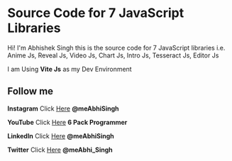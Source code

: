 # Source Code for 7 JavaScript Libraries

Hi! I'm Abhishek Singh
this is the source code for 7 JavaScript libraries i.e. Anime Js,
Reveal Js, 
Video Js,
Chart Js,
Intro Js,
Tesseract Js,
Editor Js



I am Using **Vite Js** as my Dev Environment



## Follow me


**Instagram** Click [Here](https://www.instagram.com/meabhisingh) **@meAbhiSingh**

**YouTube** Click [Here](https://www.youtube.com/channel/UCO7afj9AUo0zV69pqEYhcjw/) **6 Pack Programmer**


**LinkedIn** Click [Here](https://in.linkedin.com/in/meabhisingh) **@meAbhiSingh**


**Twitter** Click [Here](https://twitter.com/meAbhi_Singh) **@meAbhi_Singh**



